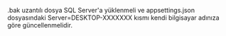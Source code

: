 .bak uzantılı dosya SQL Server'a yüklenmeli ve appsettings.json dosyasındaki Server=DESKTOP-XXXXXXX kısmı kendi bilgisayar adınıza göre güncellenmelidir.
